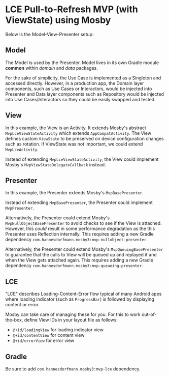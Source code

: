 # LCE Pull-to-Refresh MVP (with ViewState) using Mosby

Below is the Model-View-Presenter setup:

## Model

The Model is used by the Presenter. Model lives in its own Gradle module **common** within *domain* and *data* packages.

For the sake of simplicity, the Use Case is implemented as a Singleton and accessed directly. However, in a production app, the Domain layer components, such as Use Cases or Interactors, would be injected into Presenter and Data layer components such as Repository would be injected into Use Cases/Interactors so they could be easily swapped and tested.

## View

In this example, the View is an Activity. It extends Mosby's abstract `MvpLceViewStateActivity` which extends `AppCompatActivity`. The View defines custom `ViewState` to be preserved on device configuration changes such as rotation. If ViewState was not important, we could extend `MvpLceActivity`.

Instead of extending `MvpLceViewStateActivity`, the View could implement Mosby's `MvpViewStateDelegateCallback` instead. 
 
## Presenter

In this example, the Presenter extends Mosby's `MvpBasePresenter`.

Instead of extending `MvpBasePresenter`, the Presenter could implement `MvpPresenter`.

Alternatively, the Presenter could extend Mosby's `MvpNullObjectBasePresenter` to avoid checks to see if the View is attached. However, this *could* result in some performance degradation as the this Presenter uses Reflection internally. This requires adding a new Gradle dependency `com.hannesdorfmann.mosby3:mvp-nullobject-presenter`.

Alternatively, the Presenter could extend Mosby's `MvpQueuingBasePresenter` to guarantee that the calls to View will be queued up and replayed if and when the View gets attached again. This requires adding a new Gradle dependency `com.hannesdorfmann.mosby3:mvp-queueing-presenter`.

## LCE
"LCE" describes Loading-Content-Error flow typical of many Android apps where loading indicator (such as `ProgressBar`) is followed by displaying content or error. 

Mosby can take care of managing these for you. For this to work out-of-the-box, define View IDs in your layout file as follows:
* `@+id/loadingView` for loading indicator view
* `@+id/contentView` for content view
* `@+id/errorView` for error view

## Gradle

Be sure to add `com.hannesdorfmann.mosby3:mvp-lce` dependency.